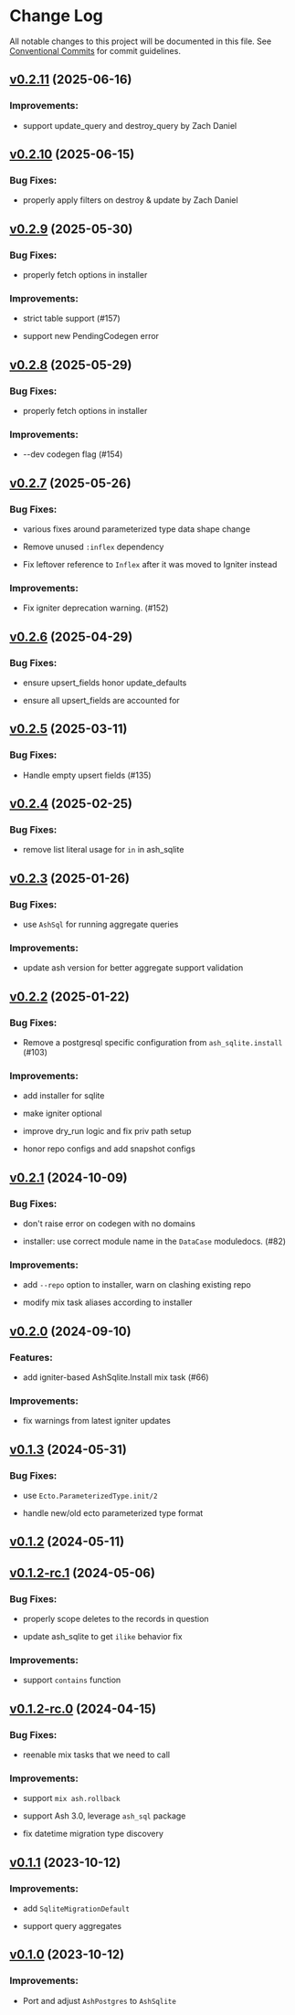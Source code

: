 # Change Log

All notable changes to this project will be documented in this file.
See [Conventional Commits](Https://conventionalcommits.org) for commit guidelines.

<!-- changelog -->

## [v0.2.11](https://github.com/ash-project/ash_sqlite/compare/v0.2.10...v0.2.11) (2025-06-16)




### Improvements:

* support update_query and destroy_query by Zach Daniel

## [v0.2.10](https://github.com/ash-project/ash_sqlite/compare/v0.2.9...v0.2.10) (2025-06-15)




### Bug Fixes:

* properly apply filters on destroy & update by Zach Daniel

## [v0.2.9](https://github.com/ash-project/ash_sqlite/compare/v0.2.8...v0.2.9) (2025-05-30)




### Bug Fixes:

* properly fetch options in installer

### Improvements:

* strict table support (#157)

* support new PendingCodegen error

## [v0.2.8](https://github.com/ash-project/ash_sqlite/compare/v0.2.7...v0.2.8) (2025-05-29)




### Bug Fixes:

* properly fetch options in installer

### Improvements:

* --dev codegen flag (#154)

## [v0.2.7](https://github.com/ash-project/ash_sqlite/compare/v0.2.6...v0.2.7) (2025-05-26)




### Bug Fixes:

* various fixes around parameterized type data shape change

* Remove unused `:inflex` dependency

* Fix leftover reference to `Inflex` after it was moved to Igniter instead

### Improvements:

* Fix igniter deprecation warning. (#152)

## [v0.2.6](https://github.com/ash-project/ash_sqlite/compare/v0.2.5...v0.2.6) (2025-04-29)




### Bug Fixes:

* ensure upsert_fields honor update_defaults

* ensure all upsert_fields are accounted for

## [v0.2.5](https://github.com/ash-project/ash_sqlite/compare/v0.2.4...v0.2.5) (2025-03-11)




### Bug Fixes:

* Handle empty upsert fields (#135)

## [v0.2.4](https://github.com/ash-project/ash_sqlite/compare/v0.2.3...v0.2.4) (2025-02-25)




### Bug Fixes:

* remove list literal usage for `in` in ash_sqlite

## [v0.2.3](https://github.com/ash-project/ash_sqlite/compare/v0.2.2...v0.2.3) (2025-01-26)




### Bug Fixes:

* use `AshSql` for running aggregate queries

### Improvements:

* update ash version for better aggregate support validation

## [v0.2.2](https://github.com/ash-project/ash_sqlite/compare/v0.2.1...v0.2.2) (2025-01-22)




### Bug Fixes:

* Remove a postgresql specific configuration from `ash_sqlite.install` (#103)

### Improvements:

* add installer for sqlite

* make igniter optional

* improve dry_run logic and fix priv path setup

* honor repo configs and add snapshot configs

## [v0.2.1](https://github.com/ash-project/ash_sqlite/compare/v0.2.0...v0.2.1) (2024-10-09)




### Bug Fixes:

* don't raise error on codegen with no domains

* installer: use correct module name in the `DataCase` moduledocs. (#82)

### Improvements:

* add `--repo` option to installer, warn on clashing existing repo

* modify mix task aliases according to installer

## [v0.2.0](https://github.com/ash-project/ash_sqlite/compare/v0.1.3...v0.2.0) (2024-09-10)




### Features:

* add igniter-based AshSqlite.Install mix task (#66)

### Improvements:

* fix warnings from latest igniter updates

## [v0.1.3](https://github.com/ash-project/ash_sqlite/compare/v0.1.2...v0.1.3) (2024-05-31)




### Bug Fixes:

* use `Ecto.ParameterizedType.init/2`

* handle new/old ecto parameterized type format

## [v0.1.2](https://github.com/ash-project/ash_sqlite/compare/v0.1.2-rc.1...v0.1.2) (2024-05-11)




## [v0.1.2-rc.1](https://github.com/ash-project/ash_sqlite/compare/v0.1.2-rc.0...v0.1.2-rc.1) (2024-05-06)




### Bug Fixes:

* properly scope deletes to the records in question

* update ash_sqlite to get `ilike` behavior fix

### Improvements:

* support `contains` function

## [v0.1.2-rc.0](https://github.com/ash-project/ash_sqlite/compare/v0.1.1...v0.1.2-rc.0) (2024-04-15)




### Bug Fixes:

* reenable mix tasks that we need to call

### Improvements:

* support `mix ash.rollback`

* support Ash 3.0, leverage `ash_sql` package

* fix datetime migration type discovery

## [v0.1.1](https://github.com/ash-project/ash_sqlite/compare/v0.1.0...v0.1.1) (2023-10-12)




### Improvements:

* add `SqliteMigrationDefault`

* support query aggregates

## [v0.1.0](https://github.com/ash-project/ash_sqlite/compare/v0.1.0...v0.1.0) (2023-10-12)


### Improvements:

* Port and adjust `AshPostgres` to `AshSqlite`
